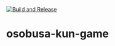 [![Build and Release](https://github.com/amurpo/osobusa-kun-game/actions/workflows/pygame.yml/badge.svg)](https://github.com/amurpo/osobusa-kun-game/actions/workflows/pygame.yml)

# osobusa-kun-game
